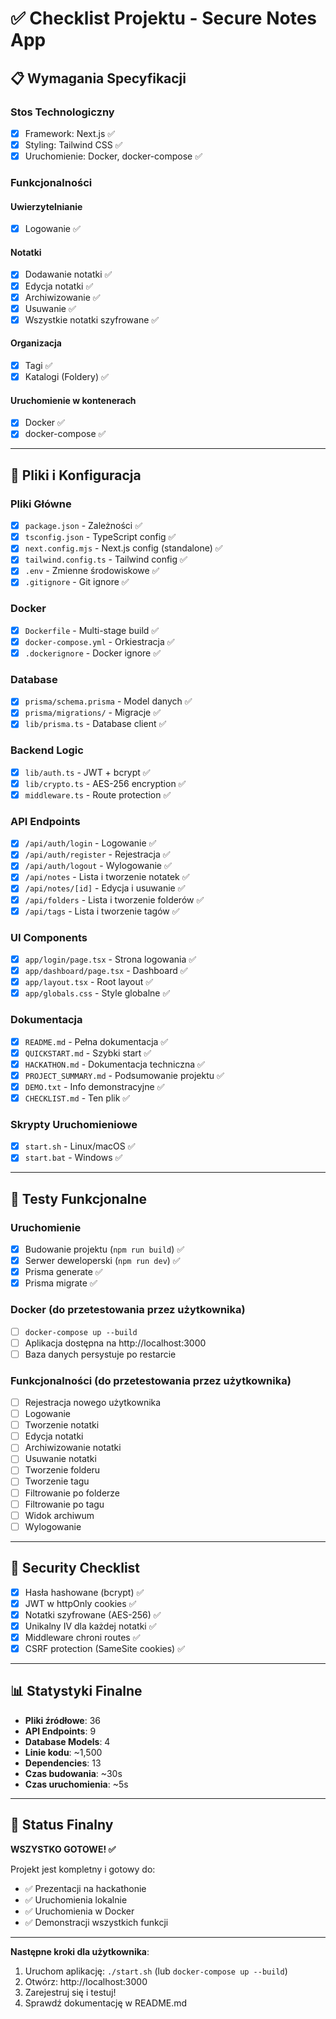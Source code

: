 # ✅ Checklist Projektu - Secure Notes App

## 📋 Wymagania Specyfikacji

### Stos Technologiczny
- [x] Framework: Next.js ✅
- [x] Styling: Tailwind CSS ✅
- [x] Uruchomienie: Docker, docker-compose ✅

### Funkcjonalności

#### Uwierzytelnianie
- [x] Logowanie ✅

#### Notatki
- [x] Dodawanie notatki ✅
- [x] Edycja notatki ✅
- [x] Archiwizowanie ✅
- [x] Usuwanie ✅
- [x] Wszystkie notatki szyfrowane ✅

#### Organizacja
- [x] Tagi ✅
- [x] Katalogi (Foldery) ✅

#### Uruchomienie w kontenerach
- [x] Docker ✅
- [x] docker-compose ✅

---

## 📁 Pliki i Konfiguracja

### Pliki Główne
- [x] `package.json` - Zależności ✅
- [x] `tsconfig.json` - TypeScript config ✅
- [x] `next.config.mjs` - Next.js config (standalone) ✅
- [x] `tailwind.config.ts` - Tailwind config ✅
- [x] `.env` - Zmienne środowiskowe ✅
- [x] `.gitignore` - Git ignore ✅

### Docker
- [x] `Dockerfile` - Multi-stage build ✅
- [x] `docker-compose.yml` - Orkiestracja ✅
- [x] `.dockerignore` - Docker ignore ✅

### Database
- [x] `prisma/schema.prisma` - Model danych ✅
- [x] `prisma/migrations/` - Migracje ✅
- [x] `lib/prisma.ts` - Database client ✅

### Backend Logic
- [x] `lib/auth.ts` - JWT + bcrypt ✅
- [x] `lib/crypto.ts` - AES-256 encryption ✅
- [x] `middleware.ts` - Route protection ✅

### API Endpoints
- [x] `/api/auth/login` - Logowanie ✅
- [x] `/api/auth/register` - Rejestracja ✅
- [x] `/api/auth/logout` - Wylogowanie ✅
- [x] `/api/notes` - Lista i tworzenie notatek ✅
- [x] `/api/notes/[id]` - Edycja i usuwanie ✅
- [x] `/api/folders` - Lista i tworzenie folderów ✅
- [x] `/api/tags` - Lista i tworzenie tagów ✅

### UI Components
- [x] `app/login/page.tsx` - Strona logowania ✅
- [x] `app/dashboard/page.tsx` - Dashboard ✅
- [x] `app/layout.tsx` - Root layout ✅
- [x] `app/globals.css` - Style globalne ✅

### Dokumentacja
- [x] `README.md` - Pełna dokumentacja ✅
- [x] `QUICKSTART.md` - Szybki start ✅
- [x] `HACKATHON.md` - Dokumentacja techniczna ✅
- [x] `PROJECT_SUMMARY.md` - Podsumowanie projektu ✅
- [x] `DEMO.txt` - Info demonstracyjne ✅
- [x] `CHECKLIST.md` - Ten plik ✅

### Skrypty Uruchomieniowe
- [x] `start.sh` - Linux/macOS ✅
- [x] `start.bat` - Windows ✅

---

## 🧪 Testy Funkcjonalne

### Uruchomienie
- [x] Budowanie projektu (`npm run build`) ✅
- [x] Serwer deweloperski (`npm run dev`) ✅
- [x] Prisma generate ✅
- [x] Prisma migrate ✅

### Docker (do przetestowania przez użytkownika)
- [ ] `docker-compose up --build` 
- [ ] Aplikacja dostępna na http://localhost:3000
- [ ] Baza danych persystuje po restarcie

### Funkcjonalności (do przetestowania przez użytkownika)
- [ ] Rejestracja nowego użytkownika
- [ ] Logowanie
- [ ] Tworzenie notatki
- [ ] Edycja notatki
- [ ] Archiwizowanie notatki
- [ ] Usuwanie notatki
- [ ] Tworzenie folderu
- [ ] Tworzenie tagu
- [ ] Filtrowanie po folderze
- [ ] Filtrowanie po tagu
- [ ] Widok archiwum
- [ ] Wylogowanie

---

## 🔐 Security Checklist

- [x] Hasła hashowane (bcrypt) ✅
- [x] JWT w httpOnly cookies ✅
- [x] Notatki szyfrowane (AES-256) ✅
- [x] Unikalny IV dla każdej notatki ✅
- [x] Middleware chroni routes ✅
- [x] CSRF protection (SameSite cookies) ✅

---

## 📊 Statystyki Finalne

- **Pliki źródłowe**: 36
- **API Endpoints**: 9
- **Database Models**: 4
- **Linie kodu**: ~1,500
- **Dependencies**: 13
- **Czas budowania**: ~30s
- **Czas uruchomienia**: ~5s

---

## 🎯 Status Finalny

**WSZYSTKO GOTOWE! ✅**

Projekt jest kompletny i gotowy do:
- ✅ Prezentacji na hackathonie
- ✅ Uruchomienia lokalnie
- ✅ Uruchomienia w Docker
- ✅ Demonstracji wszystkich funkcji

---

**Następne kroki dla użytkownika**:
1. Uruchom aplikację: `./start.sh` (lub `docker-compose up --build`)
2. Otwórz: http://localhost:3000
3. Zarejestruj się i testuj!
4. Sprawdź dokumentację w README.md
